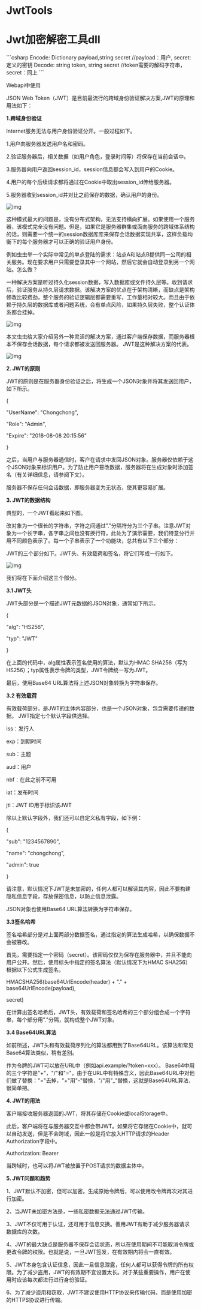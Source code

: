 # JwtTools

<h1>Jwt加密解密工具dll</h1>
```csharp
Encode:
	Dictionary<string,object> payload,string secret
    //payload：用户, secret:定义的密钥
Decode:
	string token, string secret
    //token需要的解码字符串，secret：同上
```

Webapi中使用

JSON Web Token（JWT）是目前最流行的跨域身份验证解决方案,JWT的原理和用法如下：

**1.跨域身份验证**

Internet服务无法与用户身份验证分开。一般过程如下。

1.用户向服务器发送用户名和密码。

2.验证服务器后，相关数据（如用户角色，登录时间等）将保存在当前会话中。

3.服务器向用户返回session_id，session信息都会写入到用户的Cookie。

4.用户的每个后续请求都将通过在Cookie中取出session_id传给服务器。

5.服务器收到session_id并对比之前保存的数据，确认用户的身份。

![img](https://ss0.baidu.com/6ONWsjip0QIZ8tyhnq/it/u=81505614,2635154874&fm=173&app=25&f=JPEG?w=491&h=270&s=88035F32299B45CA0AD5B5CA0000E0B1)





这种模式最大的问题是，没有分布式架构，无法支持横向扩展。如果使用一个服务器，该模式完全没有问题。但是，如果它是服务器群集或面向服务的跨域体系结构的话，则需要一个统一的session数据库库来保存会话数据实现共享，这样负载均衡下的每个服务器才可以正确的验证用户身份。

例如虫虫举一个实际中常见的单点登陆的需求：站点A和站点B提供同一公司的相关服务。现在要求用户只需要登录其中一个网站，然后它就会自动登录到另一个网站。怎么做？

一种解决方案是听过持久化session数据，写入数据库或文件持久层等。收到请求后，验证服务从持久层请求数据。该解决方案的优点在于架构清晰，而缺点是架构修改比较费劲，整个服务的验证逻辑层都需要重写，工作量相对较大。而且由于依赖于持久层的数据库或者问题系统，会有单点风险，如果持久层失败，整个认证体系都会挂掉。

![img](https://ss2.baidu.com/6ONYsjip0QIZ8tyhnq/it/u=1542585179,3885887088&fm=173&app=25&f=JPEG?w=565&h=273&s=092A7433835061C25ECDE1CE0000E0B2)





本文虫虫给大家介绍另外一种灵活的解决方案，通过客户端保存数据，而服务器根本不保存会话数据，每个请求都被发送回服务器。 JWT是这种解决方案的代表。

![img](https://ss2.baidu.com/6ONYsjip0QIZ8tyhnq/it/u=2871748982,2552404266&fm=173&app=25&f=JPEG?w=640&h=204&s=8032EA364610E438007798C7020010B8)





**2. JWT的原则**

JWT的原则是在服务器身份验证之后，将生成一个JSON对象并将其发送回用户，如下所示。

{

"UserName": "Chongchong",

"Role": "Admin",

"Expire": "2018-08-08 20:15:56"

}

之后，当用户与服务器通信时，客户在请求中发回JSON对象。服务器仅依赖于这个JSON对象来标识用户。为了防止用户篡改数据，服务器将在生成对象时添加签名（有关详细信息，请参阅下文）。

服务器不保存任何会话数据，即服务器变为无状态，使其更容易扩展。

**3. JWT的数据结构**

典型的，一个JWT看起来如下图。





改对象为一个很长的字符串，字符之间通过"."分隔符分为三个子串。注意JWT对象为一个长字串，各字串之间也没有换行符，此处为了演示需要，我们特意分行并用不同颜色表示了。每一个子串表示了一个功能块，总共有以下三个部分：

JWT的三个部分如下。JWT头、有效载荷和签名，将它们写成一行如下。

![img](https://ss2.baidu.com/6ONYsjip0QIZ8tyhnq/it/u=563276735,1576219691&fm=173&app=25&f=JPEG?w=640&h=237&s=D8243D7287E04D011E54B1CF0000A0B3)





我们将在下面介绍这三个部分。

**3.1 JWT头**

JWT头部分是一个描述JWT元数据的JSON对象，通常如下所示。

{

"alg": "HS256",

"typ": "JWT"

}

在上面的代码中，alg属性表示签名使用的算法，默认为HMAC SHA256（写为HS256）；typ属性表示令牌的类型，JWT令牌统一写为JWT。

最后，使用Base64 URL算法将上述JSON对象转换为字符串保存。

**3.2 有效载荷**

有效载荷部分，是JWT的主体内容部分，也是一个JSON对象，包含需要传递的数据。 JWT指定七个默认字段供选择。

iss：发行人

exp：到期时间

sub：主题

aud：用户

nbf：在此之前不可用

iat：发布时间

jti：JWT ID用于标识该JWT

除以上默认字段外，我们还可以自定义私有字段，如下例：

{

"sub": "1234567890",

"name": "chongchong",

"admin": true

}

请注意，默认情况下JWT是未加密的，任何人都可以解读其内容，因此不要构建隐私信息字段，存放保密信息，以防止信息泄露。

JSON对象也使用Base64 URL算法转换为字符串保存。

**3.3签名哈希**

签名哈希部分是对上面两部分数据签名，通过指定的算法生成哈希，以确保数据不会被篡改。

首先，需要指定一个密码（secret）。该密码仅仅为保存在服务器中，并且不能向用户公开。然后，使用标头中指定的签名算法（默认情况下为HMAC SHA256）根据以下公式生成签名。

HMACSHA256(base64UrlEncode(header) + "." + base64UrlEncode(payload),

secret)

在计算出签名哈希后，JWT头，有效载荷和签名哈希的三个部分组合成一个字符串，每个部分用"."分隔，就构成整个JWT对象。

**3.4 Base64URL算法**

如前所述，JWT头和有效载荷序列化的算法都用到了Base64URL。该算法和常见Base64算法类似，稍有差别。

作为令牌的JWT可以放在URL中（例如api.example/?token=xxx）。 Base64中用的三个字符是"+"，"/"和"="，由于在URL中有特殊含义，因此Base64URL中对他们做了替换："="去掉，"+"用"-"替换，"/"用"_"替换，这就是Base64URL算法，很简单把。

**4. JWT的用法**

客户端接收服务器返回的JWT，将其存储在Cookie或localStorage中。

此后，客户端将在与服务器交互中都会带JWT。如果将它存储在Cookie中，就可以自动发送，但是不会跨域，因此一般是将它放入HTTP请求的Header Authorization字段中。

Authorization: Bearer

当跨域时，也可以将JWT被放置于POST请求的数据主体中。

**5. JWT问题和趋势**

1、JWT默认不加密，但可以加密。生成原始令牌后，可以使用改令牌再次对其进行加密。

2、当JWT未加密方法是，一些私密数据无法通过JWT传输。

3、JWT不仅可用于认证，还可用于信息交换。善用JWT有助于减少服务器请求数据库的次数。

4、JWT的最大缺点是服务器不保存会话状态，所以在使用期间不可能取消令牌或更改令牌的权限。也就是说，一旦JWT签发，在有效期内将会一直有效。

5、JWT本身包含认证信息，因此一旦信息泄露，任何人都可以获得令牌的所有权限。为了减少盗用，JWT的有效期不宜设置太长。对于某些重要操作，用户在使用时应该每次都进行进行身份验证。

6、为了减少盗用和窃取，JWT不建议使用HTTP协议来传输代码，而是使用加密的HTTPS协议进行传输。